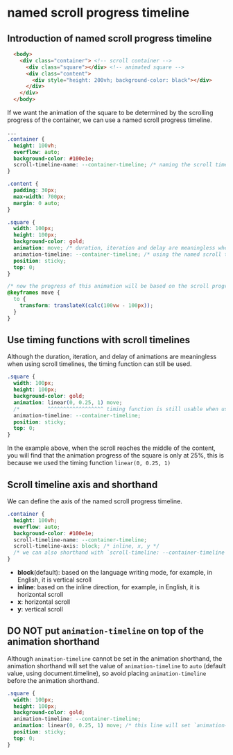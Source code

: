 # named scroll progress timeline

## Introduction of named scroll progress timeline

```html
  <body>
    <div class="container"> <!-- scroll container -->
      <div class="square"></div> <!-- animated square -->
      <div class="content">
        <div style="height: 200vh; background-color: black"></div>
      </div>
    </div>
  </body>
```

If we want the animation of the square to be determined by the scrolling progress of the container, we can use a named scroll progress timeline.

```css
...
.container {
  height: 100vh;
  overflow: auto;
  background-color: #100e1e;
  scroll-timeline-name: --container-timeline; /* naming the scroll timeline for .square animation to use */
}

.content {
  padding: 30px;
  max-width: 700px;
  margin: 0 auto;
}

.square {
  width: 100px;
  height: 100px;
  background-color: gold;
  animation: move; /* duration, iteration and delay are meaningless when using scroll timelines */
  animation-timeline: --container-timeline; /* using the named scroll timeline instead of default timeline */
  position: sticky;
  top: 0;
}

/* now the progress of this animation will be based on the scroll progress of .container */
@keyframes move {
  to {
    transform: translateX(calc(100vw - 100px));
  }
}
```

## Use timing functions with scroll timelines

Although the duration, iteration, and delay of animations are meaningless when using scroll timelines, the timing function can still be used.

```css
.square {
  width: 100px;
  height: 100px;
  background-color: gold;
  animation: linear(0, 0.25, 1) move;
  /*         ^^^^^^^^^^^^^^^^^^ timing function is still usable when using scroll timelines */
  animation-timeline: --container-timeline;
  position: sticky;
  top: 0;
}
```

In the example above, when the scroll reaches the middle of the content, you will find that the animation progress of the square is only at 25%, this is because we used the timing function `linear(0, 0.25, 1)`

## Scroll timeline axis and shorthand

We can define the axis of the named scroll progress timeline.

```css
.container {
  height: 100vh;
  overflow: auto;
  background-color: #100e1e;
  scroll-timeline-name: --container-timeline;
  scroll-timeline-axis: block; /* inline, x, y */
  /* we can also shorthand with `scroll-timeline: --container-timeline block;` */
}
```

- **block**(default): based on the language writing mode, for example, in English, it is vertical scroll
- **inline**: based on the inline direction, for example, in English, it is horizontal scroll
- **x**: horizontal scroll
- **y**: vertical scroll

## DO NOT put `animation-timeline` on top of the animation shorthand

Although `animation-timeline` cannot be set in the animation shorthand, the animation shorthand will set the value of `animation-timeline` to `auto` (default value, using document.timeline), so avoid placing `animation-timeline` before the animation shorthand.

```css
.square {
  width: 100px;
  height: 100px;
  background-color: gold;
  animation-timeline: --container-timeline;
  animation: linear(0, 0.25, 1) move; /* this line will set `animation-timeline` value to `auto` (default) */
  position: sticky;
  top: 0;
}
```

